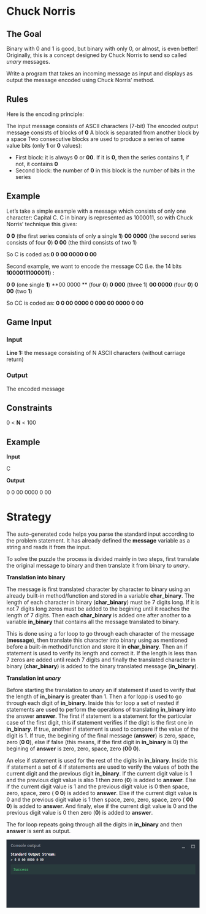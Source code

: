 # Chuck Norris
## The Goal
Binary with 0 and 1 is good, but binary with only 0, or almost, is even better! Originally, this is a concept designed by Chuck Norris to send so called *unary* messages.

Write a program that takes an incoming message as input and displays as output the message encoded using Chuck Norris’ method.

## Rules
Here is the encoding principle:

The input message consists of ASCII characters (7-bit)
The encoded output message consists of blocks of **0**
A block is separated from another block by a space
Two consecutive blocks are used to produce a series of same value bits (only **1** or **0** values):
- First block: it is always **0** or **00**. If it is **0**, then the series contains **1**, if not, it contains **0**
- Second block: the number of **0** in this block is the number of bits in the series
 
## Example
Let’s take a simple example with a message which consists of only one character: Capital C. C in binary is represented as 1000011, so with Chuck Norris’ technique this gives:

**0 0** (the first series consists of only a single **1**)
**00 0000** (the second series consists of four **0**)
**0 00** (the third consists of two **1**)

So C is coded as:**0 0 00 0000 0 00**

 
Second example, we want to encode the message CC (i.e. the 14 bits **10000111000011**) :

**0 0** (one single **1**)
**00 0000 ** (four **0**)
**0 000** (three **1**)
**00 0000** (four **0**)
**0 00** (two **1**)

So CC is coded as: **0 0 00 0000 0 000 00 0000 0 00**

## Game Input

### Input
**Line 1:** the message consisting of N ASCII characters (without carriage return)

### Output
The encoded message

## Constraints
0 < **N** < 100

## Example
**Input**

C

**Output**

0 0 00 0000 0 00

# Strategy

The auto-generated code helps you parse the standard input according to the problem statement. It has already defined the **message** variable as a string and reads it from the input.

To solve the puzzle the process is divided mainly in two steps, first translate the original message to binary and then translate it from binary to *unary*.

**Translation into binary**

The message is first translated character by character to binary using an already built-in method/function and stored in a variable **char_binary**. The length of each character in binary (**char_binary**) must be 7 digits long. If it is not 7 digits long zeros must be added to the begining until it reaches the length of 7 digits. Then each **char_binary** is added one after another to a variable **in_binary** that contains all the message translated to binary.

This is done using a for loop to go through each character of the message (**message**), then translate this character into binary using as mentioned before a built-in method/function and store it in **char_binary**. Then an if statement is used to verify its length and correct it. If the length is less than 7 zeros are added until reach 7 digits and finally the translated character in binary (**char_binary**) is added to the binary translated message (**in_binary**).

**Translation int *unary***

Before starting the translation to *unary* an if statement if used to verify that the length of **in_binary** is greater than 1. Then a for lopp is used to go through each digit of **in_binary**. Inside this for loop a set of nested if statements are used to perform the operations of translating **in_binary** into the answer **answer**. The first if statement is a statement for  the particular case of the first digit, this if statement verifies if the digit is the first one in **in_binary**. If true, another if statement is used to compare if the value of the digit is 1. If true, the begining of the final message (**answer**) is zero, space, zero (**0 0**), else if false (this means, if the first digit in **in_binary** is 0) the begining of **answer** is zero, zero, space, zero (**00 0**).  

An else if statement is used for the rest of the digits in **in_binary**. Inside this if statement a set of 4 if statements are used to verify the values of both the current digit and the previous digit **in_binary**. If the current digit value is 1 and the previous digit value is also 1 then zero (**0**) is added to **answer**. Else if the current digit value is 1 and the previous digit value is 0  then space, zero, space, zero ( **0 0**) is added to **answer**. Else if the current digit value is 0 and the previous digit value is 1  then space, zero, zero, space, zero ( **00 0**) is added to **answer**. And finaly, else if the current digit value is 0 and the previous digit value is 0 then zero (**0**) is added to **answer**.

The for loop repeats going through all the digits in **in_binary** and then **answer** is sent as output.

![](chuck_norris_co.png)

